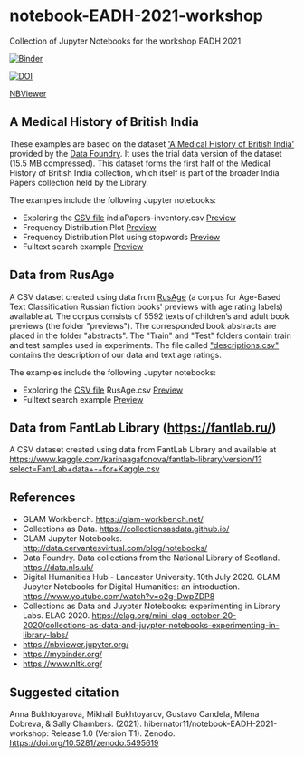 # notebook-EADH-2021-workshop
Collection of Jupyter Notebooks for the workshop EADH 2021 

[![Binder](https://mybinder.org/badge_logo.svg)](https://mybinder.org/v2/gh/hibernator11/notebook-EADH-2021-workshop/HEAD)

[![DOI](https://zenodo.org/badge/DOI/10.5281/zenodo.5495619.svg)](https://doi.org/10.5281/zenodo.5495619)


[NBViewer](https://nbviewer.jupyter.org/github/hibernator11/notebook-EADH-2021-workshop/tree/main/)

## A Medical History of British India
These examples are based on the dataset ['A Medical History of British India'](https://data.nls.uk/data/digitised-collections/a-medical-history-of-british-india/) provided by the [Data Foundry](https://data.nls.uk). It uses the trial data version of the dataset (15.5 MB compressed). This dataset forms the first half of the Medical History of British India collection, which itself is part of the broader India Papers collection held by the Library.

The examples include the following Jupyter notebooks:

- Exploring the [CSV file](nls-text-indiaPapers/indiaPapers-inventory.csv) indiaPapers-inventory.csv [Preview](https://nbviewer.jupyter.org/github/hibernator11/notebook-EADH-2021-workshop/blob/main/Exploring_Medical_History_of_British_India-csvfile.ipynb)
- Frequency Distribution Plot [Preview](https://nbviewer.jupyter.org/github/hibernator11/notebook-EADH-2021-workshop/blob/main/Exploring_Medical_History_of_British_India-freq.ipynb)
- Frequency Distribution Plot using stopwords [Preview](https://nbviewer.jupyter.org/github/hibernator11/notebook-EADH-2021-workshop/blob/main/Exploring_Medical_History_of_British_India-freq-v2.ipynb)
- Fulltext search example [Preview](https://nbviewer.jupyter.org/github/hibernator11/notebook-EADH-2021-workshop/blob/main/Exploring_Medical_History_of_British_India-search.ipynb)


## Data from RusAge
A CSV dataset created using data from [RusAge](https://www.kaggle.com/oldaandozerskaya/fiction-corpus-for-agebased-text-classification) (a corpus for Age-Based Text Classification Russian fiction books' previews with age rating labels) available at. The corpus consists of 5592 texts of children’s and adult book previews (the folder "previews"). The corresponded book abstracts are placed in the folder "abstracts". The "Train" and "Test" folders contain train and test samples used in experiments. The file called ["descriptions.csv"](RusAge.csv) contains the description of our data and text age ratings.

The examples include the following Jupyter notebooks:

- Exploring the [CSV file](RusAge.csv) RusAge.csv [Preview](https://nbviewer.jupyter.org/github/hibernator11/notebook-EADH-2021-workshop/blob/main/Exploring_RusAge-csvfile.ipynb)
- Fulltext search example [Preview](https://nbviewer.jupyter.org/github/hibernator11/notebook-EADH-2021-workshop/blob/main/Exploring_RusAge-search.ipynb)




## Data from FantLab Library (https://fantlab.ru/)
A CSV dataset created using data from FantLab Library and available at https://www.kaggle.com/karinaagafonova/fantlab-library/version/1?select=FantLab+data+-+for+Kaggle.csv


## References
- GLAM Workbench. https://glam-workbench.net/
- Collections as Data. https://collectionsasdata.github.io/
- GLAM Jupyter Notebooks. http://data.cervantesvirtual.com/blog/notebooks/
- Data Foundry. Data collections from the National Library of Scotland. https://data.nls.uk/
- Digital Humanities Hub - Lancaster University. 10th July 2020. GLAM Jupyter Notebooks for Digital Humanities: an introduction. https://www.youtube.com/watch?v=o2g-DwpZDP8
- Collections as Data and Juypter Notebooks: experimenting in Library Labs. ELAG 2020. https://elag.org/mini-elag-october-20-2020/collections-as-data-and-juypter-notebooks-experimenting-in-library-labs/
- https://nbviewer.jupyter.org/
- https://mybinder.org/
- https://www.nltk.org/

## Suggested citation
Anna Bukhtoyarova, Mikhail Bukhtoyarov, Gustavo Candela, Milena Dobreva, & Sally Chambers. (2021). hibernator11/notebook-EADH-2021-workshop: Release 1.0 (Version T1). Zenodo. https://doi.org/10.5281/zenodo.5495619
